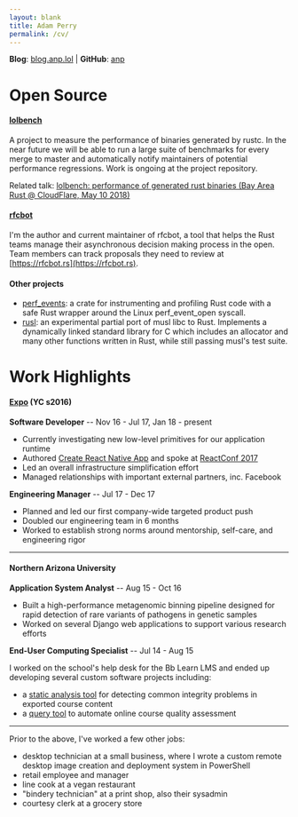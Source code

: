 ```yaml
---
layout: blank
title: Adam Perry
permalink: /cv/
---
```


**Blog**: [blog.anp.lol](https://blog.anp.lol) \| **GitHub**: [anp](https://github.com/anp)

# Open Source

#### [lolbench](https://github.com/anp/lolbench)

A project to measure the performance of binaries generated by rustc. In the near future we will be able to run a large suite of benchmarks for every merge to master and automatically notify maintainers of potential performance regressions. Work is ongoing at the project repository.

Related talk: [lolbench: performance of generated rust binaries (Bay Area Rust @ CloudFlare, May 10 2018)](https://www.youtube.com/watch?v=gSFTbJKScU0)

#### [rfcbot](https://github.com/anp/rfcbot-rs)

I'm the author and current maintainer of rfcbot, a tool that helps the Rust teams manage their asynchronous decision making process in the open. Team members can track proposals they need to review at [https://rfcbot.rs](https://rfcbot.rs).

#### Other projects

* [perf_events](https://github.com/anp/perf_events): a crate for instrumenting and profiling Rust code with a safe Rust wrapper around the Linux perf_event_open syscall.
* [rusl](https://github.com/anp/rusl): an experimental partial port of musl libc to Rust. Implements a dynamically linked standard library for C which includes an allocator and many other functions written in Rust, while still passing musl's test suite.

# Work Highlights

#### [Expo](https://expo.io) (YC s2016)

**Software Developer** -- Nov 16 - Jul 17, Jan 18 - present

* Currently investigating new low-level primitives for our application runtime
* Authored [Create React Native App](https://facebook.github.io/react-native/blog/2017/03/13/introducing-create-react-native-app.html) and spoke at [ReactConf 2017](https://www.youtube.com/watch?v=9baaVjGdBqs)
* Led an overall infrastructure simplification effort
* Managed relationships with important external partners, inc. Facebook

**Engineering Manager** -- Jul 17 - Dec 17

* Planned and led our first company-wide targeted product push
* Doubled our engineering team in 6 months
* Worked to establish strong norms around mentorship, self-care, and engineering rigor

---

#### Northern Arizona University

**Application System Analyst** -- Aug 15 - Oct 16

* Built a high-performance metagenomic binning pipeline designed for rapid detection of rare variants of pathogens in genetic samples
* Worked on several Django web applications to support various research efforts

**End-User Computing Specialist** -- Jul 14 - Aug 15

I worked on the school's help desk for the Bb Learn LMS and ended up developing several custom software projects including:

* a [static analysis tool](https://github.com/anp/nau-bb-learn-link-analyzer) for detecting common integrity problems in exported course content
* a [query tool](https://github.com/anp/nau-bb-learn-reporting) to automate online course quality assessment

---

Prior to the above, I've worked a few other jobs:

* desktop technician at a small business, where I wrote a custom remote desktop image creation and deployment system in PowerShell
* retail employee and manager
* line cook at a vegan restaurant
* "bindery technician" at a print shop, also their sysadmin
* courtesy clerk at a grocery store
